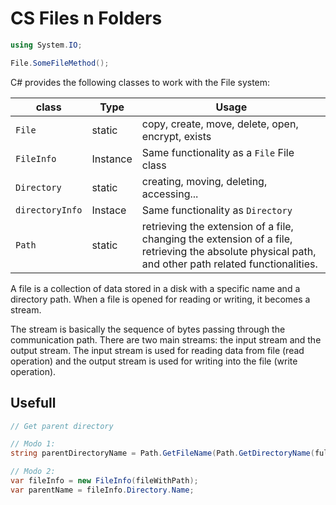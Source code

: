 # CS Files n Folders

```cs
using System.IO;

File.SomeFileMethod();
```

C# provides the following classes to work with the File system:

class | Type |  Usage
-|-|-
`File` | static | copy, create, move, delete, open, encrypt, exists
`FileInfo` | Instance | Same functionality as a `File` File class
`Directory` | static | creating, moving, deleting, accessing...
`directoryInfo` | Instace | Same functionality as `Directory`
`Path` | static | retrieving the extension of a file, changing the extension of a file, retrieving the absolute physical path, and other path related functionalities.

A file is a collection of data stored in a disk with a specific name and a directory path. When a file is opened for reading or writing, it becomes a stream.

The stream is basically the sequence of bytes passing through the communication path. There are two main streams: the input stream and the output stream. The input stream is used for reading data from file (read operation) and the output stream is used for writing into the file (write operation).

## Usefull

```cs
// Get parent directory

// Modo 1:
string parentDirectoryName = Path.GetFileName(Path.GetDirectoryName(fullPath));

// Modo 2:
var fileInfo = new FileInfo(fileWithPath);
var parentName = fileInfo.Directory.Name;
```